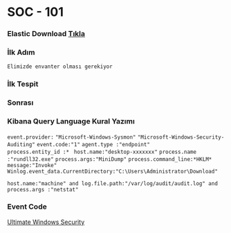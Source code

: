 # SOC - 101


### Elastic Download [Tıkla](https://www.elastic.co/guide/en/kibana/current/deb.html)


### İlk Adım
`` Elimizde envanter olması gerekiyor ``

### İlk Tespit
### Sonrası
### Kibana Query Language Kural Yazımı

``event.provider:``
  ``"Microsoft-Windows-Sysmon"``
  ``"Microsoft-Windows-Security-Auditing"``
``event.code:"1"`` 
``agent.type :"endpoint"``  
``process.entity_id :* ``
``host.name:"desktop-xxxxxxx"`` 
``process.name :"rundll32.exe"`` 
``process.args:"MiniDump"``
``process.command_line:*HKLM*``
``message:"Invoke"``  
``Winlog.event_data.CurrentDirectory:"C:\Users\Administrator\Download"``  

``host.name:"machine" and log.file.path:"/var/log/audit/audit.log" and process.args :"netstat"``


### Event Code 

[Ultimate Windows Security](https://www.ultimatewindowssecurity.com/securitylog/encyclopedia/default.aspx)


